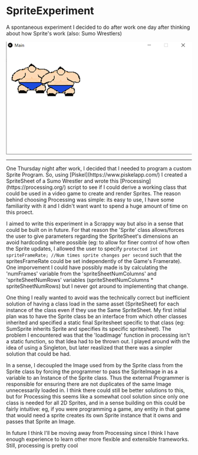 # SpriteExperiment
A spontaneous experiment I decided to do after work one day after thinking about how Sprite's work (also: Sumo Wrestlers)

<img align="center" src="Sumo.png" alt="Sumo.png" />

---

<p>
One Thursday night after work, I decided that I needed to program a custom Sprite Program. So, using [Piskel](https://www.piskelapp.com/) I created a SpriteSheet of a Sumo Wrestler and wrote this [Processing](https://processing.org/) script to see if I could derive a working class that could be used in a video game to create and render Sprites. The reason behind choosing Processing was simple: its easy to use, I have some familiarity with it and I didn't want want to spend a huge amount of time on this proect.
</p>


I aimed to write this experiment in a Scrappy way but also in a sense that could be built on in future. For that reason the 'Sprite' class allows/forces the user to give parameters regarding the SpriteSheet's dimensions an avoid hardcoding where possible (eg: to allow for finer control of how often the Sprite updates, I allowed the user to specify `protected int spriteFrameRate; //Num times sprite changes per second` such that the spritesFrameRate could be set independently of the Game's Framerate). One imporvement I could have possibly made is by calculating the 'numFrames' variable from the 'spriteSheetNumColumns' and 'spriteSheetNumRows' variables (spriteSheetNumColumns * spriteSheetNumRows) but I never got around to implementing that change. 


<p>
One thing I really wanted to avoid was the technically correct but inefficient solution of having a class load in the same asset (SpriteSheet) for each instance of the class even if they use the Same SpriteSheet. My first initial plan was to have the Sprite class be an interface from which other classes inherited and specified a static final Spritesheet specific to that class (eg: SumSprite inherits Sprite and specifies its specific spritesheet). The problem I encountered was that the 'loadImage' function in processing isn't a static function, so that Idea had to be thrown out. I played around with the idea of using a Singleton, but later reaslized that there was a simpler solution that could be had.
</p>

<p>
In a sense, I decoupled the Image used from by the Sprite class from the Sprite class by forcing the programmer to pass the SpriteImage in as a variable to an Instance of the Sprite class. Thus the external Programmer is responsible for ensuring there are not duplicates of the same Image unnecessarily loaded in. I think there could still be better solutions to this, but for Processing this seems like a somewhat cool solution since only one class is needed for all 2D Sprites, and in a sense building on this could be fairly intuitive: eg, if you were programming a game, any entity in that game that would need a sprite creates its own Sprite instance that it owns and passes that Sprite an Image.
</p>

In future I think I'll be moving away from Processing since I think I have enough experience to learn other more flexible and extensible frameworks. Still, processing is pretty cool



